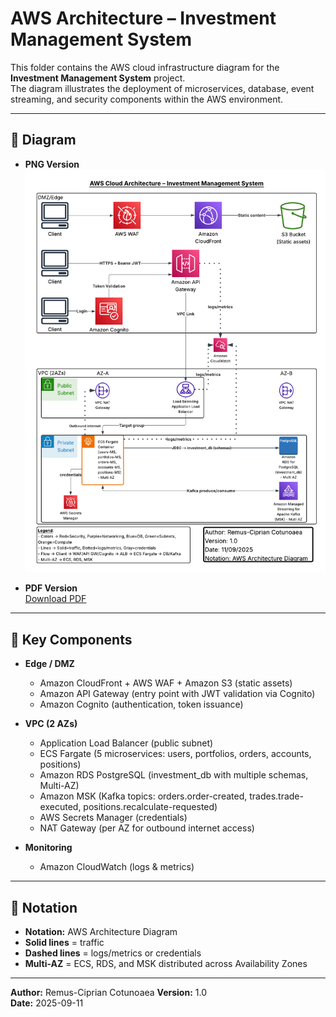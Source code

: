 # AWS Architecture – Investment Management System

This folder contains the AWS cloud infrastructure diagram for the **Investment Management System** project.  
The diagram illustrates the deployment of microservices, database, event streaming, and security components within the AWS environment.

---

## 📑 Diagram

- **PNG Version**  
  ![AWS Architecture Diagram](AWS_Architecture_Diagram.png)

- **PDF Version**  
  [Download PDF](AWS_Architecture_Diagram.pdf)

---

## 🔹 Key Components

- **Edge / DMZ**  
  - Amazon CloudFront + AWS WAF + Amazon S3 (static assets)  
  - Amazon API Gateway (entry point with JWT validation via Cognito)  
  - Amazon Cognito (authentication, token issuance)

- **VPC (2 AZs)**  
  - Application Load Balancer (public subnet)  
  - ECS Fargate (5 microservices: users, portfolios, orders, accounts, positions)  
  - Amazon RDS PostgreSQL (investment_db with multiple schemas, Multi-AZ)  
  - Amazon MSK (Kafka topics: orders.order-created, trades.trade-executed, positions.recalculate-requested)  
  - AWS Secrets Manager (credentials)  
  - NAT Gateway (per AZ for outbound internet access)

- **Monitoring**  
  - Amazon CloudWatch (logs & metrics)

---

## 🔹 Notation

- **Notation:** AWS Architecture Diagram  
- **Solid lines** = traffic  
- **Dashed lines** = logs/metrics or credentials  
- **Multi-AZ** = ECS, RDS, and MSK distributed across Availability Zones

---

**Author:** Remus-Ciprian Cotunoaea
**Version:** 1.0  
**Date:** 2025-09-11